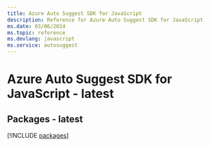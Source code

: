 ```yaml
---
title: Azure Auto Suggest SDK for JavaScript
description: Reference for Azure Auto Suggest SDK for JavaScript
ms.date: 03/06/2024
ms.topic: reference
ms.devlang: javascript
ms.service: autosuggest
---
```

# Azure Auto Suggest SDK for JavaScript - latest
## Packages - latest
[!INCLUDE [packages](auto-suggest-index.md)]